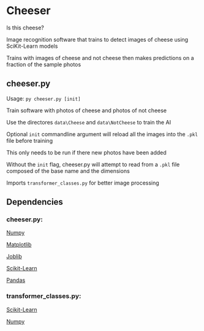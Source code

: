 # Cheeser

Is this cheese?

Image recognition software that trains to detect images of cheese using SciKit-Learn models

Trains with images of cheese and not cheese then makes predictions on a fraction of the sample photos

## cheeser.py

Usage: `py cheeser.py [init]`

Train software with photos of cheese and photos of not cheese

Use the directores `data\Cheese` and `data\NotCheese` to train the AI

Optional `init` commandline argument will reload all the images into the `.pkl` file before training

This only needs to be run if there new photos have been added

Without the `init` flag, cheeser.py will attempt to read from a `.pkl` file composed of the base name and the dimensions

Imports `transformer_classes.py` for better image processing

## Dependencies

### cheeser.py:

[Numpy](https://pypi.org/project/numpy/)

[Matplotlib](https://pypi.org/project/matplotlib/)

[Joblib](https://pypi.org/project/joblib/)

[Scikit-Learn](https://pypi.org/project/scikit-learn/)

[Pandas](https://pypi.org/project/pandas/)

### transformer_classes.py:

[Scikit-Learn](https://pypi.org/project/scikit-learn/)

[Numpy](https://pypi.org/project/numpy/)
